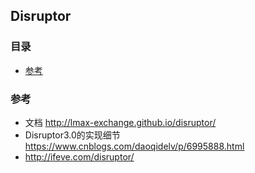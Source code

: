 ## Disruptor

### 目录
* [参考](#参考)

### 参考
* 文档 http://lmax-exchange.github.io/disruptor/
* Disruptor3.0的实现细节 https://www.cnblogs.com/daoqidelv/p/6995888.html
* http://ifeve.com/disruptor/


